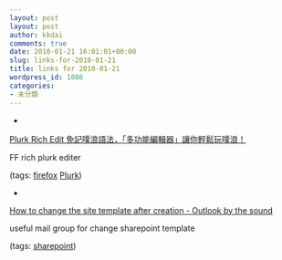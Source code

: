 ```yaml
---
layout: post
layout: post
author: kkdai
comments: true
date: 2010-01-21 16:01:01+00:00
slug: links-for-2010-01-21
title: links for 2010-01-21
wordpress_id: 1086
categories:
- 未分類
---
```


  * 
                

[Plurk Rich Edit 免記噗浪語法，「多功能編輯器」讓你輕鬆玩噗浪！](http://briian.com/?p=6270)


                

FF rich plurk editer


                

(tags: [firefox](http://delicious.com/kkdai/firefox) [Plurk](http://delicious.com/kkdai/Plurk))


            
  * 
                

[How to change the site template after creation - Outlook by the sound](http://msmvps.com/blogs/obts/archive/2006/09/19/133772.aspx)


                

useful mail group for change sharepoint template


                

(tags: [sharepoint](http://delicious.com/kkdai/sharepoint))


            

